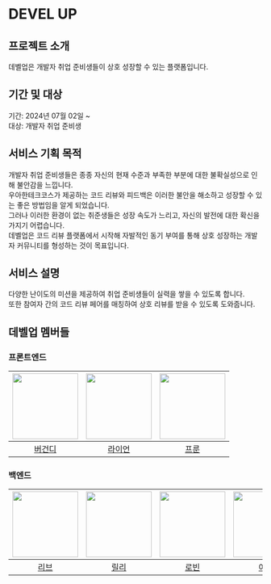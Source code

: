 # DEVEL UP

## 프로젝트 소개

데벨업은 개발자 취업 준비생들이 상호 성장할 수 있는 플랫폼입니다.

## 기간 및 대상

기간: 2024년 07월 02일 ~  
대상: 개발자 취업 준비생

## 서비스 기획 목적

개발자 취업 준비생들은 종종 자신의 현재 수준과 부족한 부분에 대한 불확실성으로 인해 불안감을 느낍니다.  
우아한테크코스가 제공하는 코드 리뷰와 피드백은 이러한 불안을 해소하고 성장할 수 있는 좋은 방법임을 알게 되었습니다.  
그러나 이러한 환경이 없는 취준생들은 성장 속도가 느리고, 자신의 발전에 대한 확신을 가지기 어렵습니다.  
데벨업은 코드 리뷰 플랫폼에서 시작해 자발적인 동기 부여를 통해 상호 성장하는 개발자 커뮤니티를 형성하는 것이 목표입니다.

## 서비스 설명

다양한 난이도의 미션을 제공하여 취업 준비생들이 실력을 쌓을 수 있도록 합니다.  
또한 참여자 간의 코드 리뷰 페어를 매칭하여 상호 리뷰를 받을 수 있도록 도와줍니다.

## 데벨업 멤버들

### 프론트엔드

|        <img src="https://avatars.githubusercontent.com/u/109535991?v=4" width="130" height="130">        | <img src ="https://avatars.githubusercontent.com/u/80797824?v=4" width="130" height="130"> | <img src ="https://avatars.githubusercontent.com/u/121149171?v=4" width="130" height="130"> |
| :------------------------------------------------------------------------------------------------------: | :----------------------------------------------------------------------------------------: | :-----------------------------------------------------------------------------------------: |
| [버건디](https://github.com/Minjoo522/devel-up-branch-practice/blob/main/%EB%B2%84%EA%B1%B4%EB%94%94.md) |     [라이언](https://github.com/Minjoo522/devel-up-branch-practice/blob/main/Ryan.md)      |      [프룬](https://github.com/Minjoo522/devel-up-branch-practice/blob/main/prune.md)       |

### 백엔드

| <img src="https://avatars.githubusercontent.com/u/131349867?v=4" width="130" height="130"> | <img src="https://avatars.githubusercontent.com/u/140090179?v=4" width="130" height="130"> | <img src="https://avatars.githubusercontent.com/u/45223837?v=4" width="130" height="130"> | <img src="https://avatars.githubusercontent.com/u/39932141?v=4" width="130" height="130"> | <img src="https://avatars.githubusercontent.com/u/75781414?v=4" width="130" height="130"> |
| :----------------------------------------------------------------------------------------: | :----------------------------------------------------------------------------------------: | :---------------------------------------------------------------------------------------: | :---------------------------------------------------------------------------------------: | :---------------------------------------------------------------------------------------: |
|       [리브](https://github.com/Minjoo522/devel-up-branch-practice/blob/main/liv.md)       |      [릴리](https://github.com/Minjoo522/devel-up-branch-practice/blob/main/lily.md)       |     [로빈](https://github.com/Minjoo522/devel-up-branch-practice/blob/main/robin.md)      |      [아톰](https://github.com/Minjoo522/devel-up-branch-practice/blob/main/atom.md)      |    [구름](https://github.com/Minjoo522/devel-up-branch-practice/blob/main/gooreum.md)     |
